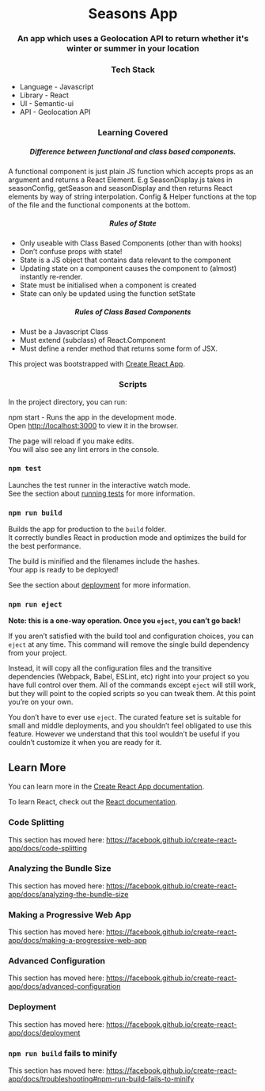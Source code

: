  <h1 align="center"> Seasons App </h1>
<h3 align="center"> An app which uses a Geolocation API to return whether it's winter or summer in your location</h3>

<h3 align="center"> Tech Stack </h3>
  <ul>
    <li>Language - Javascript</li>
    <li>Library - React</li>
    <li>UI - Semantic-ui</li>
    <li>API - Geolocation API</li>
  </ul>

<h3 align="center"> Learning Covered </h3>

<h5 align="center">Difference between functional and class based components.</h5>

A functional component is just plain JS function which accepts props as an argument and returns a React Element. E.g SeasonDisplay.js takes in seasonConfig, getSeason and seasonDisplay and then returns React elements by way of string interpolation. Config & Helper functions at the top of the file and the functional components at the bottom. 

<h5 align="center">Rules of State</h5>

<ul>
  <li>Only useable with Class Based Components (other than with hooks)</li>
  <li>Don’t confuse props with state!</li>
  <li>State is a JS object that contains data relevant to the component</li>
  <li>Updating state on a component causes the component to (almost) instantly re-render.</li>
  <li>State must be initialised when a component is created</li>
  <li>State can only be updated using the function setState</li>
</ul>

<h5 align="center">Rules of Class Based Components</h5>

<ul>
  <li>Must be a Javascript Class</li> 
  <li>Must extend (subclass) of React.Component</li>
  <li>Must define a render method that returns some form of JSX.</li>
</ul>





This project was bootstrapped with [Create React App](https://github.com/facebook/create-react-app).



<h3 align="center">Scripts</h3>


In the project directory, you can run:

npm start - Runs the app in the development mode.<br />
Open [http://localhost:3000](http://localhost:3000) to view it in the browser.

The page will reload if you make edits.<br />
You will also see any lint errors in the console.

### `npm test`

Launches the test runner in the interactive watch mode.<br />
See the section about [running tests](https://facebook.github.io/create-react-app/docs/running-tests) for more information.

### `npm run build`

Builds the app for production to the `build` folder.<br />
It correctly bundles React in production mode and optimizes the build for the best performance.

The build is minified and the filenames include the hashes.<br />
Your app is ready to be deployed!

See the section about [deployment](https://facebook.github.io/create-react-app/docs/deployment) for more information.

### `npm run eject`

**Note: this is a one-way operation. Once you `eject`, you can’t go back!**

If you aren’t satisfied with the build tool and configuration choices, you can `eject` at any time. This command will remove the single build dependency from your project.

Instead, it will copy all the configuration files and the transitive dependencies (Webpack, Babel, ESLint, etc) right into your project so you have full control over them. All of the commands except `eject` will still work, but they will point to the copied scripts so you can tweak them. At this point you’re on your own.

You don’t have to ever use `eject`. The curated feature set is suitable for small and middle deployments, and you shouldn’t feel obligated to use this feature. However we understand that this tool wouldn’t be useful if you couldn’t customize it when you are ready for it.

## Learn More

You can learn more in the [Create React App documentation](https://facebook.github.io/create-react-app/docs/getting-started).

To learn React, check out the [React documentation](https://reactjs.org/).

### Code Splitting

This section has moved here: https://facebook.github.io/create-react-app/docs/code-splitting

### Analyzing the Bundle Size

This section has moved here: https://facebook.github.io/create-react-app/docs/analyzing-the-bundle-size

### Making a Progressive Web App

This section has moved here: https://facebook.github.io/create-react-app/docs/making-a-progressive-web-app

### Advanced Configuration

This section has moved here: https://facebook.github.io/create-react-app/docs/advanced-configuration

### Deployment

This section has moved here: https://facebook.github.io/create-react-app/docs/deployment

### `npm run build` fails to minify

This section has moved here: https://facebook.github.io/create-react-app/docs/troubleshooting#npm-run-build-fails-to-minify
